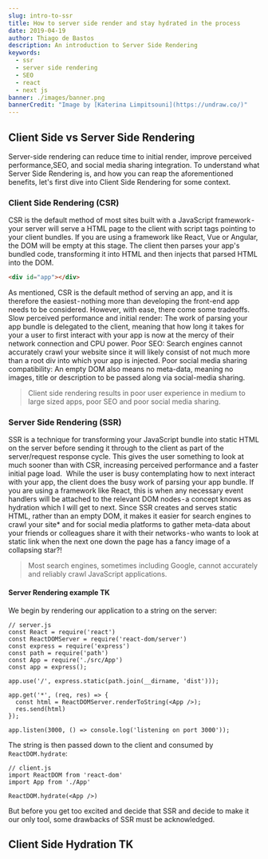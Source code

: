 ```yaml
---
slug: intro-to-ssr
title: How to server side render and stay hydrated in the process
date: 2019-04-19
author: Thiago de Bastos
description: An introduction to Server Side Rendering
keywords:
  - ssr
  - server side rendering
  - SEO
  - react
  - next js
banner: ./images/banner.png
bannerCredit: "Image by [Katerina Limpitsouni](https://undraw.co/)"
---
```


## Client Side vs Server Side Rendering

Server-side rendering can reduce time to initial render, improve perceived
performance,SEO,  and social media sharing integration. To understand what
Server Side Rendering is, and how you can reap the aforementioned
benefits, let's first dive into Client Side Rendering for some context.

### Client Side Rendering (CSR)

CSR is the default method of most sites built with a
JavaScript framework - your server will serve a HTML page to the client with
script tags pointing to your client bundles. If you are using a framework like
React, Vue or Angular, the DOM will be empty at this stage. The   client then
parses your app's bundled code, transforming it into HTML and then injects that
parsed HTML into the DOM.

```html
<div id="app"></div>
```



As mentioned, CSR is the default method of serving an app, and it is therefore
the easiest - nothing more than developing the front-end app needs to be
considered. However, with ease, there come some tradeoffs.  Slow perceived
performance and initial render: The work of parsing your app bundle is
delegated to the client, meaning that how long it takes for your a user to
first interact with your app is now at the mercy of their network connection
and CPU power.  Poor SEO: Search engines cannot accurately crawl your website
since it will likely consist of not much more than a root div into which your
app is injected.  Poor social media sharing compatibility: An empty DOM also
means no meta-data, meaning no images, title or description to be passed along
via social-media sharing.

> Client side rendering results in poor user experience in medium to large
> sized apps, poor SEO and poor social media sharing.

### Server Side Rendering (SSR)

SSR is a technique for transforming your JavaScript
bundle into static HTML on the server before sending it through to the client
as part of the server/request response cycle. This gives the user something to
look at much sooner than with CSR, increasing perceived performance and a
faster initial page load.  While the user is busy contemplating how to next
interact with your app, the client does the busy work of parsing your app
bundle. If you are using a framework like React, this is when any necessary
event handlers will be attached to the relevant DOM nodes - a concept knows as
hydration which I will get to next.  Since SSR creates and serves static HTML,
rather than an empty DOM, it makes it easier for search engines to crawl your
site\* and for social media platforms to gather meta-data about your friends or
colleagues share it with their networks - who wants to look at  static link
when the next one down the page has a fancy image of a collapsing star?!

> Most search engines, sometimes including Google, cannot accurately and
> reliably crawl JavaScript applications.

#### Server Rendering example TK

We begin by rendering our application to a string on the server:
```javascript{12-13}
// server.js
const React = require('react')
const ReactDOMServer = require('react-dom/server')
const express = require('express')
const path = require('path')
const App = require('./src/App')
const app = express();

app.use('/', express.static(path.join(__dirname, 'dist')));

app.get('*', (req, res) => {
  const html = ReactDOMServer.renderToString(<App />);
  res.send(html)
});

app.listen(3000, () => console.log('listening on port 3000'));
```

The string is then passed down to the client and consumed by `ReactDOM.hydrate`:
```javascript{5}
// client.js
import ReactDOM from 'react-dom'
import App from './App'

ReactDOM.hydrate(<App />)
```

But before you get too excited and decide that SSR and decide to make it our
only tool, some drawbacks of SSR must be acknowledged.

## Client Side Hydration TK
